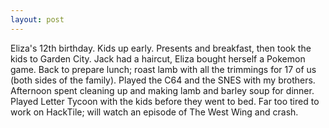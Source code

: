 ```yaml
---
layout: post
---
```


Eliza's 12th birthday. Kids up early. Presents and breakfast, then took the kids
to Garden City. Jack had a haircut, Eliza bought herself a Pokemon game. Back to
prepare lunch; roast lamb with all the trimmings for 17 of us (both sides of the
family). Played the C64 and the SNES with my brothers. Afternoon spent cleaning
up and making lamb and barley soup for dinner. Played Letter Tycoon with the
kids before they went to bed. Far too tired to work on HackTile; will watch an
episode of The West Wing and crash.
